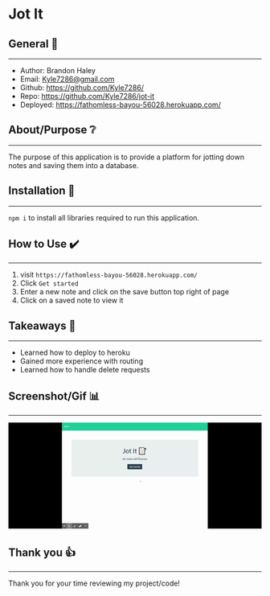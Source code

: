 # Jot It

## General 📖
---    
- Author:         Brandon Haley
- Email:          Kyle7286@gmail.com
- Github:         https://github.com/Kyle7286/
- Repo:           https://github.com/Kyle7286/jot-it
- Deployed:       https://fathomless-bayou-56028.herokuapp.com/

## About/Purpose ❔
---
The purpose of this application is to provide a platform for jotting down notes and saving them into a database.

## Installation 💽
---
`npm i` to install all libraries required to run this application.

## How to Use ✔️
---
1. visit `https://fathomless-bayou-56028.herokuapp.com/`
2. Click `Get started`
3. Enter a new note and click on the save button top right of page
4. Click on a saved note to view it

## Takeaways 🥡
--- 
* Learned how to deploy to heroku
* Gained more experience with routing
* Learned how to handle delete requests

## Screenshot/Gif 📊
---
![Gif](./.gh/md/jot-it.gif)

## Thank you 👍 
---
Thank you for your time reviewing my project/code!
